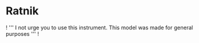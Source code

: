 # Ratnik

! 
'''
I not urge you to use this instrument. This model was made for general purposes
'''
!